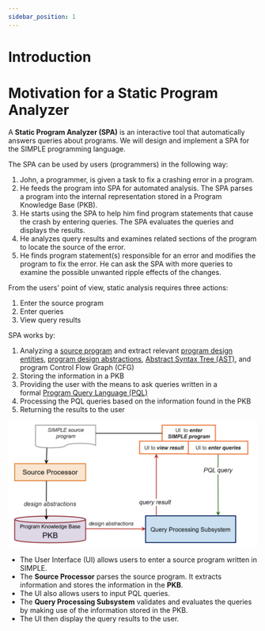 ```yaml
---
sidebar_position: 1
---
```


# Introduction

# Motivation for a Static Program Analyzer

A **Static Program Analyzer (SPA)** is an interactive tool that automatically answers queries about programs. We will design and implement a SPA for the SIMPLE programming language.

The SPA can be used by users (programmers) in the following way:

1. John, a programmer, is given a task to fix a crashing error in a program.
2. He feeds the program into SPA for automated analysis. The SPA parses a program into the internal representation stored in a Program Knowledge Base (PKB).
3. He starts using the SPA to help him find program statements that cause the crash by entering queries. The SPA evaluates the queries and displays the results.
4. He analyzes query results and examines related sections of the program to locate the source of the error.
5. He finds program statement(s) responsible for an error and modifies the program to fix the error. He can ask the SPA with more queries to examine the possible unwanted ripple effects of the changes.

From the users' point of view, static analysis requires three actions:

1. Enter the source program
2. Enter queries
3. View query results

SPA works by:

1. Analyzing a [source program](https://nus-cs3203.github.io/course-website/contents/basic-spa-requirements/simple-programming.html) and extract relevant [program design entities](https://nus-cs3203.github.io/course-website/contents/basic-spa-requirements/design-entities.html), [program design abstractions](https://nus-cs3203.github.io/course-website/contents/basic-spa-requirements/design-abstractions.html), [Abstract Syntax Tree (AST)](https://nus-cs3203.github.io/course-website/contents/basic-spa-requirements/abstract-syntax-tree.html), and program Control Flow Graph (CFG)
2. Storing the information in a PKB
3. Providing the user with the means to ask queries written in a formal [Program Query Language (PQL)](https://nus-cs3203.github.io/course-website/contents/basic-spa-requirements/program-query-language%5Cintroduction.html)
4. Processing the PQL queries based on the information found in the PKB
5. Returning the results to the user

![Overall Architecture of SPA](img/m1/spa-arch.png "Overall Architecture of SPA")

- The User Interface (UI) allows users to enter a source program written in SIMPLE.
- The **Source Processor** parses the source program. It extracts information and stores the information in the **PKB**.
- The UI also allows users to input PQL queries.
- The **Query Processing Subsystem** validates and evaluates the queries by making use of the information stored in the PKB.
- The UI then display the query results to the user.
